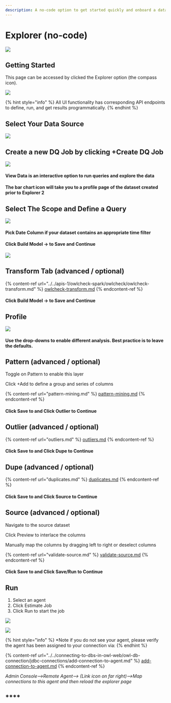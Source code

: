 ```yaml
---
description: A no-code option to get started quickly and onboard a dataset.
---
```


# Explorer (no-code)

![](<../../.gitbook/assets/explorer (1).gif>)

## Getting Started

This page can be accessed by clicked the Explorer option (the compass icon).

![](<../../.gitbook/assets/image (168).png>)

{% hint style="info" %}
All UI functionality has corresponding API endpoints to define, run, and get results programmatically.
{% endhint %}

## Select Your Data Source

![](<../../.gitbook/assets/image (152).png>)

## Create a new DQ Job by clicking +Create DQ Job

![](<../../.gitbook/assets/image (156).png>)

#### **View Data is an interactive option to run queries and explore the data**

#### The bar chart icon will take you to a profile page of the dataset created prior to Explorer 2

## Select The Scope and Define a Query

![](<../../.gitbook/assets/image (87).png>)

#### Pick Date Column if your dataset contains an appropriate time filter

#### Click Build Model -> to Save and Continue

![](<../../.gitbook/assets/image (10).png>)

## Transform Tab (advanced / optional)

{% content-ref url="../../apis-1/owlcheck-spark/owlcheck/owlcheck-transform.md" %}
[owlcheck-transform.md](../../apis-1/owlcheck-spark/owlcheck/owlcheck-transform.md)
{% endcontent-ref %}

#### Click Build Model -> to Save and Continue

## Profile

![](<../../.gitbook/assets/image (11).png>)

#### Use the drop-downs to enable different analysis. Best practice is to leave the defaults.

## Pattern (advanced / optional)

Toggle on Pattern to enable this layer

Click +Add to define a group and series of columns

{% content-ref url="pattern-mining.md" %}
[pattern-mining.md](pattern-mining.md)
{% endcontent-ref %}

#### Click Save to and Click Outlier to Continue

## Outlier (advanced / optional)

{% content-ref url="outliers.md" %}
[outliers.md](outliers.md)
{% endcontent-ref %}

#### Click Save to and Click Dupe to Continue

## Dupe (advanced / optional)

{% content-ref url="duplicates.md" %}
[duplicates.md](duplicates.md)
{% endcontent-ref %}

#### Click Save to and Click Source to Continue

## Source (advanced / optional)

Navigate to the source dataset

Click Preview to interlace the columns

Manually map the columns by dragging left to right or deselect columns

{% content-ref url="validate-source.md" %}
[validate-source.md](validate-source.md)
{% endcontent-ref %}

#### Click Save to and Click Save/Run to Continue

## Run

1. Select an agent
2. Click Estimate Job
3. Click Run to start the job

![](<../../.gitbook/assets/image (172).png>)

![](<../../.gitbook/assets/image (51).png>)

{% hint style="info" %}
\*Note if you do not see your agent, please verify the agent has been assigned to your connection via:
{% endhint %}

{% content-ref url="../../connecting-to-dbs-in-owl-web/owl-db-connection/jdbc-connections/add-connection-to-agent.md" %}
[add-connection-to-agent.md](../../connecting-to-dbs-in-owl-web/owl-db-connection/jdbc-connections/add-connection-to-agent.md)
{% endcontent-ref %}

_Admin Console-->Remote Agent--> (Link icon on far right)-->Map connections to this agent and then reload the explorer page_

## \*\*\*\*
